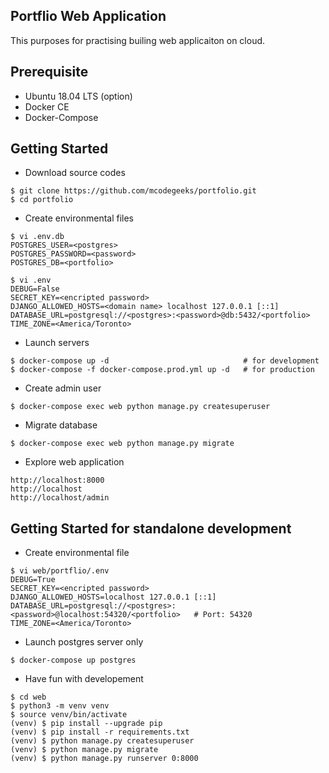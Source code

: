 ## Portflio Web Application
This purposes for practising builing web applicaiton on cloud.

## Prerequisite 
- Ubuntu 18.04 LTS (option)
- Docker CE
- Docker-Compose

## Getting Started
- Download source codes
```
$ git clone https://github.com/mcodegeeks/portfolio.git
$ cd portfolio
```
- Create environmental files
```
$ vi .env.db
POSTGRES_USER=<postgres>
POSTGRES_PASSWORD=<password>
POSTGRES_DB=<portfolio>
```
```
$ vi .env
DEBUG=False
SECRET_KEY=<encripted password>
DJANGO_ALLOWED_HOSTS=<domain name> localhost 127.0.0.1 [::1]
DATABASE_URL=postgresql://<postgres>:<password>@db:5432/<portfolio>
TIME_ZONE=<America/Toronto>
```
- Launch servers
```
$ docker-compose up -d                              # for development
$ docker-compose -f docker-compose.prod.yml up -d   # for production
```
- Create admin user
```
$ docker-compose exec web python manage.py createsuperuser
```
- Migrate database
```
$ docker-compose exec web python manage.py migrate
```
- Explore web application
```
http://localhost:8000
http://localhost
http://localhost/admin
```

## Getting Started for standalone development
- Create environmental file
```
$ vi web/portflio/.env
DEBUG=True
SECRET_KEY=<encripted password>
DJANGO_ALLOWED_HOSTS=localhost 127.0.0.1 [::1]
DATABASE_URL=postgresql://<postgres>:<password>@localhost:54320/<portfolio>   # Port: 54320
TIME_ZONE=<America/Toronto>
```
- Launch postgres server only
```
$ docker-compose up postgres
```
- Have fun with developement
```
$ cd web
$ python3 -m venv venv
$ source venv/bin/activate
(venv) $ pip install --upgrade pip
(venv) $ pip install -r requirements.txt
(venv) $ python manage.py createsuperuser
(venv) $ python manage.py migrate
(venv) $ python manage.py runserver 0:8000
```

